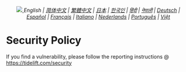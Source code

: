 <div align="center">
    <h6>
        <a href="./">
            <picture>
                <source type="image/svg+xml" media="(prefers-color-scheme: dark)" srcset="https://media.chatgptjs.org/images/icons/earth-americas-white-padded-icon17x15.svg?714b6a1">
                <img src="https://media.chatgptjs.org/images/icons/earth-americas-padded-icon17x15.svg?714b6a1">
            </picture>
        </a>
        English |
        <a href="zh-cn/SECURITY.md">简体中文</a> |
        <a href="zh-tw/SECURITY.md">繁體中文</a> |
        <a href="ja/SECURITY.md">日本</a> |
        <a href="ko/SECURITY.md">한국인</a> |
        <a href="hi/SECURITY.md">हिंदी</a> |
        <a href="np/SECURITY.md">नेपाली</a> |
        <a href="de/SECURITY.md">Deutsch</a> |
        <a href="es/SECURITY.md">Español</a> |
        <a href="fr/SECURITY.md">Français</a> |
        <a href="it/SECURITY.md">Italiano</a> |
        <a href="nl/SECURITY.md">Nederlands</a> |
        <a href="pt/SECURITY.md">Português</a> |
        <a href="vi/SECURITY.md">Việt</a>
    </h6>
</div>

# Security Policy

If you find a vulnerability, please follow the reporting instructions @ https://tidelift.com/security
